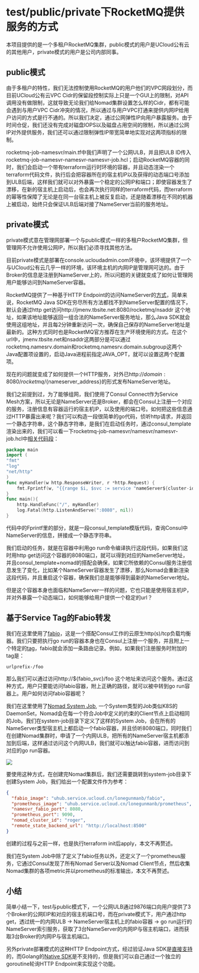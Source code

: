 # test/public/private下RocketMQ提供服务的方式

本项目提供的是一个多租户RocketMQ集群，public模式的用户是UCloud公有云的其他用户，private模式的用户是公司内部同事。

## public模式

由于多租户的特性，我们无法控制使用RocketMQ的用户他们的VPC网段划分，而目前UCloud公有云VPC Cidr的保留段控制实际上只是一个GUI上的限制，对API调用没有做限制，这就导致无论我们给Nomad集群设置怎么样的Cidr，都有可能会遇到与用户VPC Cidr冲突的情况，所以通过与用户VPC打通来提供内网IP给用户访问的方式是行不通的。所以我们决定，通过公网弹性IP向用户暴露服务。由于时间仓促，我们还没有完成对磁盘IOPS以及磁盘占用空间的限制，所以通过公网IP对外提供服务，我们还可以通过限制弹性IP带宽简单地实现对这两项指标的限制。

rocketmq-job-namesvr/main.tf中我们声明了一个公网ULB，并且把ULB ID传入rocketmq-job-namesvr-namesvr-namesvr-job.hcl；启动RocketMQ容器的同时，我们会启动一个带有terraform运行时环境的容器，并且动态渲染一个terraform代码文件，执行后会把容器所在的宿主机IP以及获得的动态端口号添加到ULB后端，这样我们就可以对外暴露一个稳定的公网IP和端口；即使容器发生了漂移，在新的宿主机上启动后，也会再次执行同样的terraform代码，而terraform的幂等性保障了无论是在同一台宿主机上被反复启动，还是随着漂移在不同的机器上被启动，始终只会保证ULB后端对接了NameServer当前的服务地址。

## private模式

private模式意在管理网部署一个与public模式一样的多租户RocketMQ集群，但管理网不允许使用公网IP，所以我们必须寻找其他方法。

目前private模式是部署在console.ucloudadmin.com环境中，该环境提供了一个与UCloud公有云几乎一样的环境，该环境主机的内网IP是管理网可达的。由于Broker的信息是注册到NameServer上的，所以问题的关键就变成了如何让管理网用户能够访问到NameServer容器。

RocketMQ提供了一种基于HTTP Endpoint的访问NameServer的[方式](https://rocketmq.apache.org/docs/best-practice-namesvr/)，简单来说，RocketMQ Java SDK在穷尽所有方法都找不到NameServer配置的情况下，默认会通过http get访问http://jmenv.tbsite.net:8080/rocketmq/nsaddr 这个地址，如果该地址能够返回一组合法的NameServer服务地址，那么Java SDK就会使用这组地址，并且每2分钟重新访问一次，确保自己保存的NameServer地址是最新的。这种方式同时也是RocketMQ官方推荐在生产环境使用的方式。在这个url中，jmenv.tbsite.net和nsaddr这两部分是可以通过rocketmq.namesrv.domain和rocketmq.namesrv.domain.subgroup这两个Java配置项设置的，启动Java进程前指定JAVA_OPT，就可以设置这两个配置项。

现在的问题就变成了如何提供一个HTTP服务，对外已http://${domain}:8080/rocketmq/${nameserver_address}的形式发布NameServer地址。

我们之前提到过，为了能够组网，我们使用了Consul Connect作为Service Mesh方案，所以无论是NameServer还是Broker，都会在Consul上注册一个对应的服务，注册信息有容器运行的宿主机IP，以及使用的端口号。如何把这些信息通过HTTP暴露出来呢？我们可以构造一段很简单的go代码，侦听http请求，并返回一个静态字符串，这个静态字符串，是我们在启动任务时，通过consul_template渲染出来的，我们可以看一下rocketmq-job-namesvr/namesvr/namesvr-job.hcl中[相关代码段](rocketmq-job-namesvr/namesvr/namesvr-job.hcl#L39-L51)：
```go
package main
import (
"fmt"
"log"
"net/http"
)
func myHandler(w http.ResponseWriter, r *http.Request) {
	fmt.Fprintf(w, "{{range $i, $svc := service "nameServer${cluster-id}"}}{{if ne $i 0}};{{end}}{{ $svc.Address }}:{{ $svc.Port }}{{end}}")
}
func main(){
	http.HandleFunc("/", myHandler)
	log.Fatal(http.ListenAndServe(":8080", nil))
}
```
代码中的Fprintf里的部分，就是一段consul_template模版代码，查询Consul中NameServer的信息，拼接成一个静态字符串。

我们启动的任务，就是在容器中利用go run命令编译执行这段代码，如果我们这时用http get访问这个容器的8080端口，就可以得到对应的NameServer地址，并且consul_template+nomad的搭配会确保，如果它所依赖的Consul服务注册信息发生了变化，比如某个NameServer容器发生了漂移，那么Nomad会重新渲染这段代码，并且重启这个容器，确保我们总是能够得到最新的NameServer地址。

但是这个容器本身也面临和NameServer一样的问题，它也只能是使用宿主机IP，并对外暴露一个动态端口，如何能够给用户提供一个稳定的url？

## 基于Service Tag的Fabio转发

我们在这里使用了[fabio](https://github.com/fabiolb/fabio)，这是一个搭配Consul工作的云原生http(s)/tcp负载均衡器。我们只要把执行go run的容器本身也在Consul上注册一个服务，并且附上一个特定的[tag](rocketmq-job-namesvr/namesvr/namesvr-job.hcl#L29)，fabio就会添加一条路由记录。例如，如果我们注册服务时附加的tag是：
```text
urlprefix-/foo
```

那么我们可以通过访问http://${fabio_svc}/foo 这个地址来访问这个服务。通过这种方式，用户只要能访问fabio容器，附上正确的路径，就可以被中转到go run容器上。用户如何访问fabio容器呢？

我们在这里使用了[Nomad System Job](https://www.nomadproject.io/docs/schedulers.html), 一个System类型的Job类似K8S的DaemonSet，Nomad会在每一个符合Job中定义的约束的Client节点上启动相同的Job。我们在system-job目录下定义了这样的System Job，会在所有的NameServer类型宿主机上都启动一个fabio容器，并且侦听8080端口，同时我们在创建Nomad集群时，申请了一个内网ULB，把所有的NameServer宿主机都添加到后端，这样通过访问这个内网ULB，我们就可以触达fabio容器，进而访问到对应的go run容器。

![](http://hashicorpfile.cn-bj.ufileos.com/fabio.jpg)

要使用这种方式，在创建完Nomad集群后，我们还需要跳转到system-job目录下创建System Job，我们给出一个配置文件作为参考：
```json
{
  "fabio_image": "uhub.service.ucloud.cn/lonegunmanb/fabio",
  "prometheus_image": "uhub.service.ucloud.cn/lonegunmanb/prometheus",
  "namesvr_fabio_port": 8080,
  "prometheus_port": 9090,
  "nomad_cluster_id": "roger",
  "remote_state_backend_url": "http://localhost:8500"
}
```
创建的过程与之前一样，也是执行terraform init后apply，本文不再赘述。

我们在System Job中除了定义了fabio任务以外，还定义了一个prometheus服务，它通过Consul发现了所有Nomad Server以及Nomad Client节点，然后收集Nomad集群的各项metric并以prometheus的标准输出，本文不再赘述。

## 小结
简单小结一下，test与public模式下，一个公网ULB通过9876端口向用户提供了3个Broker的公网EIP和对应的宿主机端口号，而在private模式下，用户通过http get，透过统一的内网ULB -> NameServer宿主机上的fabio容器 -> go run运行的NameServer索引服务，获取了3台NameServer的内网IP与宿主机端口，进而获取3台Broker的内网IP与宿主机端口。

另外private部署模式的这种HTTP Endpoint方式，经过验证Java SDK是[直接支持](https://rocketmq.apache.org/docs/best-practice-namesvr/)的，而Golang的[Native SDK](https://github.com/apache/rocketmq-client-go/tree/native)是不支持的，但是我们可以自己通过一个独立的goroutine轮询HTTP Endpoint来实现这个功能。
